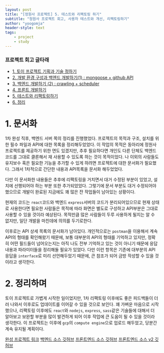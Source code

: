 ```yaml
---
layout: post
title: "[정원사 프로젝트] 5. 테스트와 리팩토링 하기"
subtitle: "정원사 프로젝트 회고, 사용자 테스트와 개선, 리팩토링하기"
author: "yoogomja"
header-style: text
tags:
    - project
    - study
---
```


### 프로젝트 회고 글타래 

- [1. 토이 프로젝트 기획과 기술 정하기](https://yoogomja.github.io/2020/06/19/git-farm-project-1/)
- [2. 개발 환경 구성과 백엔드 개발하기(1) : mongoose + github API](https://yoogomja.github.io/2020/06/20/git-farm-project-2/)
- [3. 백엔드 개발하기 (2) : crawling + scheduler](https://yoogomja.github.io/2020/06/20/git-farm-project-3/)
- [4. 프론트 개발하기](https://yoogomja.github.io/2020/06/21/git-farm-project-4/)
- [5. 테스트와 리팩토링하기](https://yoogomja.github.io/2020/06/22/git-farm-project-5/)
- [6. 정리](https://yoogomja.github.io/2020/06/23/git-farm-project-6/)

# 1. 문서화

1차 완성 직후, 백엔드 서버 쪽의 정리를 진행했었다. 프로젝트의 목적과 구조, 설치를 위한 필수 파일과 API에 대한 목록을 정리해두었었다. 이 작업의 목적은 동아리에 정원사 프로젝트를 제공하기 위한 면도 있겠지만, 추후 필요하다면 개인도 다른 단체도 백엔드 코드를 그대로 클론해서 재 사용할 수 있도록 하는 것이 목적이었다. 나 이외의 사람들도 유지보수 혹은 필요한 기능을 추가할 수 있게 하려면 프로젝트에 대한 문서화가 필요했다. 그래서 1차적으로 간단한 내용과 API목록을 문서화 해두었었다. 

다만 이 문서화한 내용들은 추후에 리팩토링을 거치면서 대거 수정된 부분이 있었고, 설치에 선행되어야 하는 부분 또한 추가되었었다. 그렇기에 문서 부분도 대거 수정되어야 했으므로 개발이 완료된 지금에도 꽤 많은 잔 작업들이 남아있는 상황이다. 

현재의 코드는 `react`코드와 백엔드 `express`서버의 코드가 분리되어있으므로 현재 상태로 사용한다면 필요한 사람들은 목적에 따라 화면은 별도로 구성하고 API부분은 그대로 사용할 수 있을 것이라 예상된다. 목적만큼 많은 사람들이 두루 사용하게 될지는 알 수 없지만, 일단 개발을 마친데에 의의를 두기로한다. 

이후로는 API 상세 목록의 문서화가 남아있다. 개인적으로는 `postman`을 이용해서 계속 API의 형태를 확인해왔기 때문에, 보통 대부분의 API의 형태를 기억하고 있지만, 정확히 어떤 필드들이 넘어오는지는 아직 나도 전부 기억하고 있는 것이 아니기 때문에 응답 내용과 파라미터들을 정리해둘 필요가 있었다. 다만 이런 항목은 기존에 대부분의 API 응답을 `interface`로 미리 선언해두었기 때문에, 큰 참조가 되어 금방 작성할 수 있을 것이라고 생각한다. 

# 2. 정리하며 

토이 프로젝트로 가볍게 시작한 일이었지만, 1차 리팩토링 이후에도 좋은 피드백들이 더러 나와서 이후로도 업데이트를 이어갈 수 있을 것으로 보인다. 꽤 가벼운 마음으로 시작했으나, 리팩토링 이후에도 `react`와 `nodejs`, `express`, `sass`같은 기술들에 대해서 더 알아보고 보완할 부분을 많이 발견하게 되어 이후 작업에 큰 도움이 될 수 있을 것이라 생각한다. 이 프로젝트는 이후에 `gcp`의 `compute engine`으로 업로드 해두었고, 당분간 계속 유지될 계획이다. 

[완성 프로젝트 링크](http://34.64.243.31/)
[백엔드 소스 깃허브](https://github.com/YOOGOMJA/github_garden_mern)
[프론트엔드 소스 깃허브](https://github.com/YOOGOMJA/github_garden_mern_client)
[프론트엔드 소스 v2 깃허브](https://github.com/YOOGOMJA/github_garden_mern_client.v2)
